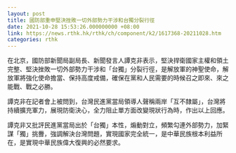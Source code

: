 ```yaml
---
layout: post
title: 國防部重申堅決挫敗一切外部勢力干涉和台獨分裂行徑
date: 2021-10-28 15:53:26.000000000 +08:00
link: https://news.rthk.hk/rthk/ch/component/k2/1617368-20211028.htm
categories: rthk
---
```


在北京，國防部新聞局副局長、新聞發言人譚克非表示，堅決捍衛國家主權和領土完整、堅決挫敗一切外部勢力干涉和「台獨」分裂行徑，是解放軍的神聖使命，解放軍將強化使命擔當、保持高度戒備，確保在黨和人民需要的時候召之即來、來之能戰、戰之必勝。

譚克非在記者會上被問到，台灣民進黨當局領導人聲稱兩岸「互不隸屬」，台灣將持續擴充軍力，展現防衛決心，全力阻止單方面改變現狀行為時，作出以上回應。

譚克非又批評民進黨當局出於「台獨」本性，煽動對立，頻繁勾連外部勢力，加緊謀「獨」挑釁，強調解決台灣問題，實現國家完全統一，是中華民族根本利益所在，是實現中華民族偉大復興的必然要求。
